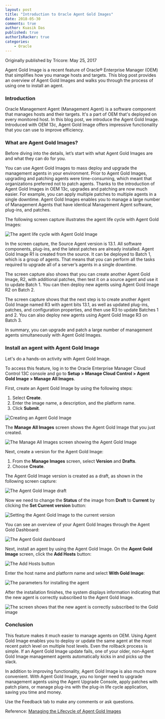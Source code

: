 ```yaml
---
layout: post
title: "Introduction to Oracle Agent Gold Images"
date: 2018-05-30
comments: true
author: Kuasik Das
published: true
authorIsRacker: true
categories:
    - Oracle
---
```


Originally published by Tricore: May 25, 2017

Agent Gold Image is a recent feature of Oracle&reg; Enterprise Manager
(OEM) that simplifies how you manage hosts and targets. This blog post
provides an overview of Agent Gold Images and walks you through the process of
using one to install an agent.

<!-- more -->

### Introduction

Oracle Management Agent (Management Agent) is a software component that
manages hosts and their targets. It's a part of OEM that's
deployed on every monitored host. In this blog post, we introduce the Agent
Gold Image. Introduced with OEM 13c, Agent Gold Image offers
impressive functionality that you can use to improve efficiency.

### What are Agent Gold Images?

Before diving into the details, let’s start with what Agent Gold Images are and
what they can do for you.

You can use Agent Gold Images to mass deploy and upgrade the management agents
in your environment. Prior to Agent Gold Images, upgrading and patching agents
were time-consuming, which meant that organizations preferred not to patch
agents. Thanks to the introduction of Agent Gold Images in OEM 13c, upgrades
and patching are now much easier. For example, you can apply multiple patches
to multiple agents in a single downtime. Agent Gold Images enables you to
manage a large number of Management Agents that have identical Management Agent
software, plug-ins, and patches.

The following screen capture illustrates the agent life cycle with Agent Gold
Images:

![The agent life cycle with Agent Gold Image](picture1.png)

In the screen capture, the Source Agent version is 13.1. All software
components, plug-ins, and the latest patches are already installed. Agent Gold
Image R1 is created from the source. It can be deployed to Batch 1, which is a
group of agents. That means that you can perform all the tasks required to
upgrade all of a server’s agents in a single downtime.

The screen capture also shows that you can create another Agent Gold Image,
R2, with additional patches, then test it on a source agent and use it to
update Batch 1. You can then deploy new agents using Agent Gold Image R2 on
Batch 2.

The screen capture shows that the next step is to create another Agent Gold
Image named R3 with agent bits 13.1, as well as updated plug-ins, patches, and
configuration properties, and then use R3 to update Batches 1 and 2. You can
also deploy new agents using Agent Gold Image R3 on Batch 3.

In summary, you can upgrade and patch a large number of management agents
simultaneously with Agent Gold Images.

### Install an agent with Agent Gold Image

Let's do a hands-on activity with Agent Gold Image.

To access this feature, log in to the Oracle Enterprise Manager Cloud Control
13C console and go to **Setup > Manage Cloud Control > Agent Gold Image >
Manage All Images**.

First, create an Agent Gold Image by using the following
steps:

1. Select **Create**.
2. Enter the image name, a description, and the platform name.
3. Click **Submit**.

![Creating an Agent Gold Image](picture2.png)

The **Manage All Images** screen shows the Agent Gold Image that you just
created.

![The Manage All Images screen showing the Agent Gold Image](picture3.png)

Next, create a version for the Agent Gold Image:

1. From the **Manage Images** screen, select **Version** and **Drafts**.
2. Choose **Create**.

The Agent Gold Image version is created as a draft, as shown in the following
screen capture:

![The Agent Gold Image draft](picture4.png)

Now we need to change the **Status** of the image from **Draft** to
**Current** by clicking the **Set Current version** button:

![Setting the Agent Gold Image to the current version](set-current.png)

You can see an overview of your Agent Gold Images through the Agent Gold
Dashboard:

![The Agent Gold dashboard](picture5.png)

Next, install an agent by using the Agent Gold Image. On the **Agent
Gold Image** screen, click the **Add Hosts** button:

![The **Add Hosts** button](picture6.png)

Enter the host name and platform name and select **With Gold Image**:

![The parameters for installing the agent](picture7.png)

After the installation finishes, the system displays information indicating
that the new agent is correctly subscribed to the Agent Gold Image.

![The screen shows that the new agent is correctly subscribed to the Gold
image](picture8.png)

### Conclusion

This feature makes it much easier to manage agents on OEM.
Using Agent Gold Image enables you to deploy or update the same agent at the
most recent patch level on multiple host levels. Even the rollback process is
simple. If an Agent Gold Image update fails, one of your older, non-Agent Gold
Image management agents automatically kicks in and picks up the slack.

In addition to improving functionality, Agent Gold Image is also much more
convenient. With Agent Gold Image, you no longer need to upgrade management
agents using the Agent Upgrade Console, apply patches with patch plans, or
manage plug-ins with the plug-in life cycle application, saving you time and
money.

Use the Feedback tab to make any comments or ask questions.

Reference:
[Managing the Lifecycle of Agent Gold Images](https://docs.oracle.com/cd/E63000_01/EMADV/agent_gold_image.htm)
